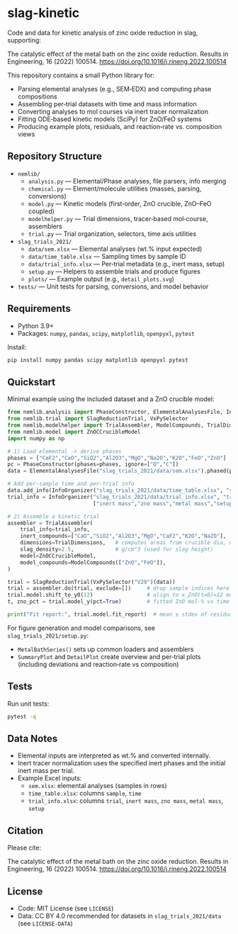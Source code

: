 # slag-kinetic

Code and data for kinetic analysis of zinc oxide reduction in slag, supporting:

The catalytic effect of the metal bath on the zinc oxide reduction. Results in Engineering, 16 (2022) 100514. https://doi.org/10.1016/j.rineng.2022.100514

This repository contains a small Python library for:
- Parsing elemental analyses (e.g., SEM‑EDX) and computing phase compositions
- Assembling per‑trial datasets with time and mass information
- Converting analyses to mol courses via inert tracer normalization
- Fitting ODE‑based kinetic models (SciPy) for ZnO/FeO systems
- Producing example plots, residuals, and reaction‑rate vs. composition views

## Repository Structure
- `nemlib/`
  - `analysis.py` — Elemental/Phase analyses, file parsers, info merging
  - `chemical.py` — Element/molecule utilities (masses, parsing, conversions)
  - `model.py` — Kinetic models (first‑order, ZnO crucible, ZnO–FeO coupled)
  - `modelhelper.py` — Trial dimensions, tracer‑based mol‑course, assemblers
  - `trial.py` — Trial organization, selectors, time axis utilities
- `slag_trials_2021/`
  - `data/sem.xlsx` — Elemental analyses (wt.% input expected)
  - `data/time_table.xlsx` — Sampling times by sample ID
  - `data/trial_info.xlsx` — Per‑trial metadata (e.g., inert mass, setup)
  - `setup.py` — Helpers to assemble trials and produce figures
  - `plots/` — Example output (e.g., `detail_plots.svg`)
- `tests/` — Unit tests for parsing, conversions, and model behavior

## Requirements
- Python 3.9+
- Packages: `numpy`, `pandas`, `scipy`, `matplotlib`, `openpyxl`, `pytest`

Install:

```bash
pip install numpy pandas scipy matplotlib openpyxl pytest
```

## Quickstart
Minimal example using the included dataset and a ZnO crucible model:

```python
from nemlib.analysis import PhaseConstructor, ElementalAnalysesFile, InfoOrganizer
from nemlib.trial import SlagReductionTrial, VxPySelector
from nemlib.modelhelper import TrialAssembler, ModelCompounds, TrialDimensions
from nemlib.model import ZnOCCrucibleModel
import numpy as np

# 1) Load elemental -> derive phases
phases = ["CaF2","CaO","SiO2","Al2O3","MgO","Na2O","K2O","FeO","ZnO"]
pc = PhaseConstructor(phases=phases, ignore=["O","C"])
data = ElementalAnalysesFile("slag_trials_2021/data/sem.xlsx").phased(pc)

# Add per-sample time and per-trial info
data.add_info(InfoOrganizer("slag_trials_2021/data/time_table.xlsx", "sample", ["time"]))
trial_info = InfoOrganizer("slag_trials_2021/data/trial_info.xlsx", "trial",
                           ["inert mass","zno mass","metal mass","setup"])

# 2) Assemble a kinetic trial
assembler = TrialAssembler(
    trial_info=trial_info,
    inert_compounds=["CaO","SiO2","Al2O3","MgO","CaF2","K2O","Na2O"],
    dimensions=TrialDimensions,   # computes areas from crucible dia, mass, density
    slag_density=2.5,             # g/cm^3 (used for slag height)
    model=ZnOCCrucibleModel,
    model_compounds=ModelCompounds(["ZnO","FeO"]),
)

trial = SlagReductionTrial(VxPySelector("V29")(data))
trial = assembler.do(trial, exclude=[])     # drop sample indices here if needed
trial.model.shift_to_y0(12)                 # align to x_ZnO(t=0)=12 mol-%
t, zno_pct = trial.model_y(pct=True)        # fitted ZnO mol-% vs time

print("Fit report:", trial.model.fit_report)  # mean ± stdev of residuals
```

For figure generation and model comparisons, see `slag_trials_2021/setup.py`:
- `MetalBathSeries()` sets up common loaders and assemblers
- `SummaryPlot` and `DetailPlot` create overview and per‑trial plots (including deviations and reaction‑rate vs composition)

## Tests
Run unit tests:

```bash
pytest -q
```

## Data Notes
- Elemental inputs are interpreted as wt.% and converted internally.
- Inert tracer normalization uses the specified inert phases and the initial inert mass per trial.
- Example Excel inputs:
  - `sem.xlsx`: elemental analyses (samples in rows)
  - `time_table.xlsx`: columns `sample`, `time`
  - `trial_info.xlsx`: columns `trial`, `inert mass`, `zno mass`, `metal mass`, `setup`

## Citation
Please cite:

The catalytic effect of the metal bath on the zinc oxide reduction. Results in Engineering, 16 (2022) 100514. https://doi.org/10.1016/j.rineng.2022.100514

## License
- Code: MIT License (see `LICENSE`)
- Data: CC BY 4.0 recommended for datasets in `slag_trials_2021/data` (see `LICENSE-DATA`)
